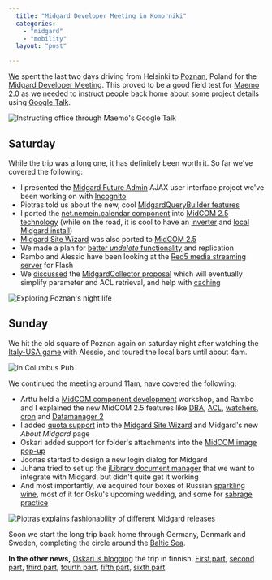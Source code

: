 ```yaml
---
  title: "Midgard Developer Meeting in Komorniki"
  categories: 
    - "midgard"
    - "mobility"
  layout: "post"

---
```

[We][1] spent the last two days driving from Helsinki to [Poznan][3], Poland for the [Midgard Developer Meeting][2]. This proved to be a good field test for [Maemo 2.0][14] as we needed to instruct people back home about some project details using [Google Talk][15].

![Instructing office through Maemo's Google Talk](http://bergie.iki.fi/midcom-serveattachmentguid-9b72d7b9f9422e8e61c0570794e89040/Arttu_using_770.jpg)

## Saturday

While the trip was a long one, it has definitely been worth it. So far we've covered the following:

* I presented the [Midgard Future Admin][5] AJAX user interface project we've been working on with [Incognito][4]
* Piotras told us about the new, cool [MidgardQueryBuilder features][6]
* I ported the [net.nemein.calendar component][7] into [MidCOM 2.5 technology][8] (while on the road, it is cool to have an [inverter][20] and [local Midgard install][19])
* [Midgard Site Wizard][9] was also ported to [MidCOM 2.5][8]
* We made a plan for [better _undelete_ functionality][10] and replication
* Rambo and Alessio have been looking at the [Red5 media streaming server][13] for Flash
* We [discussed][31] the [MidgardCollector proposal][32] which will eventually simplify parameter and ACL retrieval, and help with [caching][33]

![Exploring Poznan's night life](http://bergie.iki.fi/midcom-serveattachmentguid-df0b01a0e54fe25428ef47a97df9cda8/Poznan_old_town.jpg)

## Sunday

We hit the old square of Poznan again on saturday night after watching the [Italy-USA game][21] with Alessio, and toured the local bars until about 4am.

![In Columbus Pub](http://bergie.iki.fi/midcom-serveattachmentguid-5f1e1d7b1a083edb19cb06cf457e83c9/Basement_of_Columbus_pub_Poznan.jpg)

We continued the meeting around 11am, have covered the following:

* Arttu held a [MidCOM component development][11] workshop, and Rambo and I explained the new MidCOM 2.5 features like [DBA][35], [ACL][34], [watchers][36], [cron][37] and [Datamanager 2][38]
* I added [quota support][22] into the [Midgard Site Wizard][9] and Midgard's new _About Midgard_ page
* Oskari added support for folder's attachments into the [MidCOM image pop-up][24]
* Joonas started to design a new login dialog for Midgard
* Juhana tried to set up the [jLibrary document manager][25] that we want to integrate with Midgard, but didn't quite get it working
* And most importantly, we acquired four boxes of Russian [sparkling wine][29], most of it for Osku's upcoming wedding, and some for [sabrage practice][30]

![Piotras explains fashionability of different Midgard releases](http://bergie.iki.fi/midcom-serveattachmentguid-c4e184c52abc9aaadf5c8be79334ff9b/Piotras_explains_Midgard_fashionability.jpg)

Soon we start the long trip back home through Germany, Denmark and Sweden, completing the circle around the [Baltic Sea][23].

__In the other news,__ [Oskari is blogging][16] the trip in finnish. [First part][17], [second part][18], [third part][26], [fourth part][27], [fifth part][28], [sixth part][39].

[1]: http://www.nemein.com/en/
[2]: http://www.midgard-project.org/community/events/e4f69dcc5fa78db88a9396a8f300dbad.html
[3]: http://en.wikipedia.org/wiki/Poznan
[4]: http://www.incognito.fi/
[5]: http://www.kaktus.cc/weblog/midcom-ajax-user-interface.html
[6]: http://www.kaktus.cc/weblog/new-midgardquerybuilder-features.html
[7]: http://pear.midcom-project.org/index.php?package=net_nemein_calendar&release=1.0.1&downloads
[8]: http://www.midgard-project.org/documentation/midcom-development-technical-notes/
[9]: http://www.midgard-project.org/documentation/midgard-admin-sitewizard/
[10]: http://www.midgard-project.org/development/mrfc/0030.html
[11]: http://www.midgard-project.org/documentation/midcom-component-development/
[12]: http://www.kaktus.cc/weblog/midgard-developer-meeting.html
[13]: http://osflash.org/red5
[14]: http://bergie.iki.fi/blog/internet-tablet-os-2006-beta-is-out.html
[15]: http://www.google.com/talk/
[16]: http://www.affronter.com/
[17]: http://www.affronter.com/blog_comment.asp?entry=83
[18]: http://www.affronter.com/blog_comment.asp?entry=84
[19]: http://bergie.iki.fi/blog/midgard-for-mac.html
[20]: http://en.wikipedia.org/wiki/Inverter_%28electrical%29
[21]: http://en.wikipedia.org/wiki/2006_FIFA_World_Cup#Group_E
[22]: http://www.midgard-project.org/documentation/concepts-quota/
[23]: http://en.wikipedia.org/wiki/Baltic_Sea
[24]: http://pear.midcom-project.org/index.php?package=midcom_helper_imagepopup
[25]: http://jlibrary.sourceforge.net/
[26]: http://www.affronter.com/blog_comment.asp?entry=85
[27]: http://www.affronter.com/blog_comment.asp?entry=86
[28]: http://www.affronter.com/blog_comment.asp?entry=87
[29]: http://en.wikipedia.org/wiki/Sparkling_wine
[30]: http://www.bergie.iki.fi/moblog/2006-06-03-1149357902
[31]: http://www.kaktus.cc/weblog/midgard-collector.html
[32]: http://www.midgard-project.org/development/mrfc/0029.html
[33]: http://www.midgard-project.org/development/mrfc/0031.html
[34]: http://www.nathan-syntronics.de/midgard/midcom/midcom-2_6/acl-tutorial.html
[35]: http://www.nathan-syntronics.de/midgard/midcom/midcom-2_6/db-api.html
[36]: http://www.bergie.iki.fi/blog/midcom-and-content-update-notifications.html
[37]: http://www.midgard-project.org/api-docs/midcom/dev/midcom.services/midcom_services_cron.html
[38]: http://www.midgard-project.org/documentation/midcom-2-5-datamanger-rewrite/
[39]: http://www.affronter.com/blog_comment.asp?entry=88